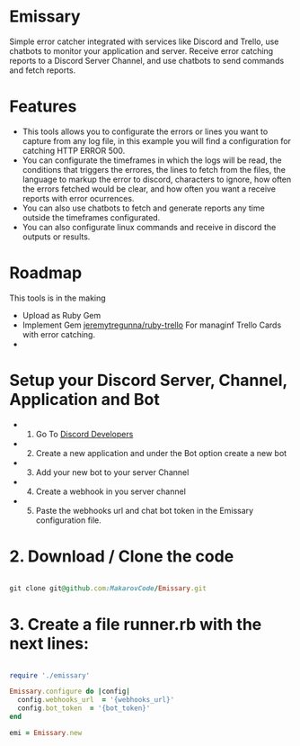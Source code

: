 # Emissary
Simple error catcher integrated with services like Discord and Trello, use chatbots to monitor your application and server.
Receive error catching reports to a Discord Server Channel, and use chatbots to send commands and fetch reports.

# Features
* This tools allows you to configurate the errors or lines you want to capture from any log file, in this example you will find a configuration for catching HTTP ERROR 500.
* You can configurate the timeframes in which the logs will be read, the conditions that triggers the errores, the lines to fetch from the files, the language to markup the error to discord, characters to ignore, how often the errors fetched would be clear, and how often you want a receive reports with error ocurrences.
* You can also use chatbots to fetch and generate reports any time outside the timeframes configurated.
* You can also configurate linux commands and receive in discord the outputs or results.


# Roadmap
This tools is in the making
* Upload as Ruby Gem
* Implement Gem [jeremytregunna/ruby-trello](https://github.com/jeremytregunna/ruby-trello) For managinf Trello Cards with error catching.
*

# Setup your Discord Server, Channel, Application and Bot
* 1. Go To [Discord Developers](https://discord.com/developers)
* 2. Create a new application and under the Bot option create a new bot
* 3. Add your new bot to your server Channel
* 4. Create a webhook in you server channel
* 5. Paste the webhooks url and chat bot token in the Emissary configuration file.

# 2. Download / Clone the code
```ruby

git clone git@github.com:MakarovCode/Emissary.git

```

# 3. Create a file runner.rb with the next lines:
```ruby

require './emissary'

Emissary.configure do |config|
  config.webhooks_url  = '{webhooks_url}'
  config.bot_token  = '{bot_token}'
end

emi = Emissary.new

```
